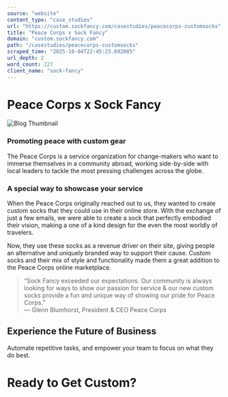 ```yaml
---
source: "website"
content_type: "case_studies"
url: "https://custom.sockfancy.com/casestudies/peacecorps-customsocks"
title: "Peace Corps x Sock Fancy"
domain: "custom.sockfancy.com"
path: "/casestudies/peacecorps-customsocks"
scraped_time: "2025-10-04T22:45:23.692085"
url_depth: 2
word_count: 227
client_name: "sock-fancy"
---
```


# Peace Corps x Sock Fancy

![Blog Thumbnail](https://framerusercontent.com/images/cW0ek0Ycc3urXwGjcbsO4yXvlc.png)

### Promoting peace with custom gear

The Peace Corps is a service organization for change-makers who want to immerse themselves in a community abroad, working side-by-side with local leaders to tackle the most pressing challenges across the globe.

### A special way to showcase your service

When the Peace Corps originally reached out to us, they wanted to create custom socks that they could use in their online store. With the exchange of just a few emails, we were able to create a sock that perfectly embodied their vision, making a one of a kind design for the even the most worldly of travelers.

Now, they use these socks as a revenue driver on their site, giving people an alternative and uniquely branded way to support their cause. Custom socks and their mix of style and functionality made them a great addition to the Peace Corps online marketplace.

> “Sock Fancy exceeded our expectations. Our community is always looking for ways to show our passion for service & our new custom socks provide a fun and unique way of showing our pride for Peace Corps.”  
> — Glenn Blumhorst, President & CEO Peace Corps

## Experience the Future of Business

Automate repetitive tasks, and empower your team to focus on what they do best.

# Ready to Get Custom?